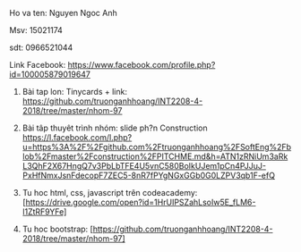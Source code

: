 Ho va ten: Nguyen Ngoc Anh

Msv: 15021174

sdt: 0966521044

Link Facebook: https://www.facebook.com/profile.php?id=100005879019647

1. Bài tap lon: Tinycards + link: https://github.com/truonganhhoang/INT2208-4-2018/tree/master/nhom-97

2. Bài tâp thuyêt trình nhóm: slide ph?n Construction https://l.facebook.com/l.php?u=https%3A%2F%2Fgithub.com%2Ftruonganhhoang%2FSoftEng%2Fblob%2Fmaster%2Fconstruction%2FPITCHME.md&h=ATN1zRNiUm3aRkL3QhF2X67HngQ7v3PbLbTFE4U5vnC580BoIkUJem1pCn4PJJuJ-PxHfNmxJsnFdecopF7ZEC5-8nR7fPYgNGxGGb0G0LZPV3qb1F-efQ

3. Tu hoc html, css, javascript trên codeacademy: [https://drive.google.com/open?id=1HrUIPSZahLsoIw5E_fLM6-l1ZtRF9YFe]

4. Tu hoc bootstrap: [https://github.com/truonganhhoang/INT2208-4-2018/tree/master/nhom-97]
